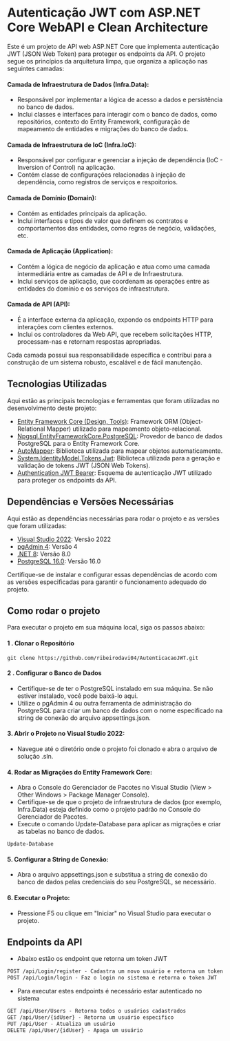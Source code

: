 # Autenticação JWT com ASP.NET Core WebAPI e Clean Architecture

Este é um projeto de API web ASP.NET Core que implementa autenticação JWT (JSON Web Token) para proteger os endpoints da API. O projeto segue os princípios da arquitetura limpa, que organiza a aplicação nas seguintes camadas:

#### Camada de Infraestrutura de Dados (Infra.Data):
- Responsável por implementar a lógica de acesso a dados e persistência no banco de dados.
- Inclui classes e interfaces para interagir com o banco de dados, como repositórios, contexto do Entity Framework, configuração de mapeamento de entidades e migrações do banco de dados.

#### Camada de Infraestrutura de IoC (Infra.IoC):
- Responsável por configurar e gerenciar a injeção de dependência (IoC - Inversion of Control) na aplicação.
- Contém classe de configurações relacionadas à injeção de dependência, como registros de serviços e respoitorios.

#### Camada de Domínio (Domain):
- Contém as entidades principais da aplicação.
- Inclui interfaces e tipos de valor que definem os contratos e comportamentos das entidades, como regras de negócio, validações, etc.

#### Camada de Aplicação (Application):
- Contém a lógica de negócio da aplicação e atua como uma camada intermediária entre as camadas de API e de Infraestrutura.
- Inclui serviços de aplicação, que coordenam as operações entre as entidades do domínio e os serviços de infraestrutura.

#### Camada de API (API):
- É a interface externa da aplicação, expondo os endpoints HTTP para interações com clientes externos.
- Inclui os controladores da Web API, que recebem solicitações HTTP, processam-nas e retornam respostas apropriadas.

Cada camada possui sua responsabilidade específica e contribui para a construção de um sistema robusto, escalável e de fácil manutenção.


## Tecnologias Utilizadas

Aqui estão as principais tecnologias e ferramentas que foram utilizadas no desenvolvimento deste projeto:

- [Entity Framework Core (Design, Tools)](https://docs.microsoft.com/en-us/ef/core/): Framework ORM (Object-Relational Mapper) utilizado para mapeamento objeto-relacional.
- [Npgsql.EntityFrameworkCore.PostgreSQL](https://www.npgsql.org/efcore/): Provedor de banco de dados PostgreSQL para o Entity Framework Core.
- [AutoMapper](https://automapper.org/): Biblioteca utilizada para mapear objetos automaticamente.
- [System.IdentityModel.Tokens.Jwt](https://www.nuget.org/packages/System.IdentityModel.Tokens.Jwt/): Biblioteca utilizada para a geração e validação de tokens JWT (JSON Web Tokens).
- [Authentication JWT Bearer](https://jwt.io/): Esquema de autenticação JWT utilizado para proteger os endpoints da API.

## Dependências e Versões Necessárias

Aqui estão as dependências necessárias para rodar o projeto e as versões que foram utilizadas:

- [Visual Studio 2022](https://visualstudio.microsoft.com/): Versão 2022
- [pgAdmin 4](https://www.pgadmin.org/): Versão 4
- [.NET 8](https://dotnet.microsoft.com/download/dotnet/8.0): Versão 8.0
- [PostgreSQL 16.0](https://www.postgresql.org/about/news/postgresql-16-released-2715/): Versão 16.0

Certifique-se de instalar e configurar essas dependências de acordo com as versões especificadas para garantir o funcionamento adequado do projeto.

## Como rodar o projeto 

Para executar o projeto em sua máquina local, siga os passos abaixo:

#### 1 . Clonar o Repositório
```
git clone https://github.com/ribeirodavi04/AutenticacaoJWT.git
```

#### 2 . Configurar o Banco de Dados
- Certifique-se de ter o PostgreSQL instalado em sua máquina. Se não estiver instalado, você pode baixá-lo aqui.
- Utilize o pgAdmin 4 ou outra ferramenta de administração do PostgreSQL para criar um banco de dados com o nome especificado na string de conexão do arquivo appsettings.json.

#### 3. Abrir o Projeto no Visual Studio 2022:
- Navegue até o diretório onde o projeto foi clonado e abra o arquivo de solução .sln.

#### 4. Rodar as Migrações do Entity Framework Core:
- Abra o Console do Gerenciador de Pacotes no Visual Studio (View > Other Windows > Package Manager Console).
- Certifique-se de que o projeto de infraestrutura de dados (por exemplo, Infra.Data) esteja definido como o projeto padrão no Console do Gerenciador de Pacotes.
- Execute o comando Update-Database para aplicar as migrações e criar as tabelas no banco de dados.
```
Update-Database
```

#### 5. Configurar a String de Conexão:
- Abra o arquivo appsettings.json e substitua a string de conexão do banco de dados pelas credenciais do seu PostgreSQL, se necessário.

#### 6. Executar o Projeto:
- Pressione F5 ou clique em "Iniciar" no Visual Studio para executar o projeto.


## Endpoints da API

- Abaixo estão os endpoint que retorna um token JWT
```markdown
POST /api/Login/register - Cadastra um novo usuário e retorna um token JWT
POST /api/Login/login - Faz o login no sistema e retorna o token JWT
```

- Para executar estes endpoints é necessário estar autenticado no sistema 
```markdown
GET /api/User/Users - Retorna todos o usuários cadastrados
GET /api/User/{idUser} - Retorna um usuário especifico
PUT /api/User - Atualiza um usuário
DELETE /api/User/{idUser} - Apaga um usuário 
```
